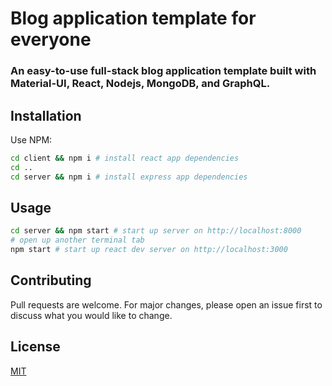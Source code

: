 # Blog application template for everyone

### An easy-to-use full-stack blog application template built with Material-UI, React, Nodejs, MongoDB, and GraphQL.

## Installation

Use NPM:

```bash
cd client && npm i # install react app dependencies
cd ..
cd server && npm i # install express app dependencies
```

## Usage

```bash
cd server && npm start # start up server on http://localhost:8000
# open up another terminal tab
npm start # start up react dev server on http://localhost:3000
```

## Contributing

Pull requests are welcome. For major changes, please open an issue first to discuss what you would like to change.

## License

[MIT](https://choosealicense.com/licenses/mit/)
